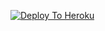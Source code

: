[![Deploy To Heroku](https://www.herokucdn.com/deploy/button.svg)](https://heroku.com/deploy?template=https://github.com/hectorog6612/Rajp66)
